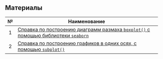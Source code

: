 ## Материалы  

№|Наименование|
|:-----:|-----|
|1|[Справка по построению диаграмм размаха `boxplot()` с помощью библиотеки `seaborn`](https://github.com/nikitinatanya/tutor/blob/main/Визуализация/Boxplot.ipynb)|  
|2|[Справка по построению графиков в одних осях, с помощью `subplot()`](https://github.com/nikitinatanya/tutor/blob/main/Визуализация/histplot.ipynb)|